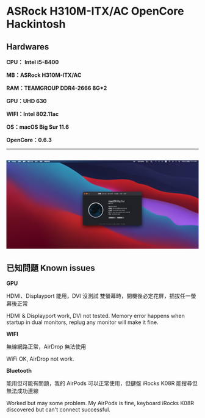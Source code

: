 # ASRock H310M-ITX/AC OpenCore Hackintosh

## Hardwares 

**CPU：** **Intel i5-8400**

**MB：ASRock H310M-ITX/AC**

**RAM：TEAMGROUP DDR4-2666 8G*2**

**GPU：UHD 630**

**WIFI：Intel 802.11ac**


**OS：macOS Big Sur 11.6**

**OpenCore：0.6.3**

--------
![screenshot.png](https://raw.githubusercontent.com/dminoror/ASRock-H310M-ITX-OpenCore-Hackintosh/main/screenshot.jpg)
--------

## 已知問題 Known issues

**GPU**

HDMI、Displayport 能用，DVI 沒測試
雙螢幕時，開機後必定花屏，插拔任一螢幕後正常

HDMI & Displayport work, DVI not tested.
Memory error happens when startup in dual monitors, replug any monitor will make it fine.


**WIFI**

無線網路正常，AirDrop 無法使用

WiFi OK, AirDrop not work.


**Bluetooth**

能用但可能有問題，我的 AirPods 可以正常使用，但鍵盤 iRocks K08R 能搜尋但無法成功連線

Worked but may some problem. 
My AirPods is fine, keyboard iRocks K08R discovered but can't connect successful.